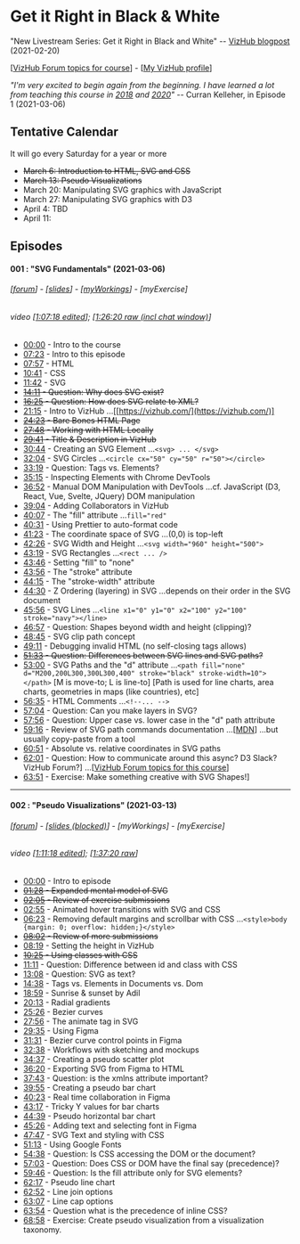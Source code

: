 # Get it Right in Black & White

"New Livestream Series: Get it Right in Black and White" -- [VizHub blogpost](https://vizhub.com/blog/2021/02/20/new-livestream-series-get-it-right-in-black-and-white/) (2021-02-20)

[[VizHub Forum topics for course](https://vizhub.com/forum/c/get-it-right/10)] - [[My VizHub profile](https://vizhub.com/mbeveridge)]

_"I'm very excited to begin again from the beginning. I have learned a lot from teaching this course in [2018](https://github.com/curran/dataviz-course-2018) and [2020](https://datavis.tech/datavis-2020/)"_ -- Curran Kelleher, in Episode 1 (2021-03-06)

## Tentative Calendar
It will go every Saturday for a year or more

* ~~March 6: Introduction to HTML, SVG and CSS~~
* ~~March 13: Pseudo Visualizations~~
* March 20: Manipulating SVG graphics with JavaScript
* March 27: Manipulating SVG graphics with D3
* April 4: TBD
* April 11:


## Episodes

#### 001 : "SVG Fundamentals" (2021-03-06)
###### [_[forum](https://vizhub.com/forum/t/episode-1-svg-fundamentals/111)_] - [_[slides](https://docs.google.com/presentation/d/1RcUnOuJuDzNuZYX_2wqyWD2_1SHixtOT89Rr2a-6lp4/)_] - [_[myWorkings](https://vizhub.com/mbeveridge/3dc97f59afca440da2661c1d9d76bf82)_] - [_myExercise_]

###### video [[1:07:18 edited](https://www.youtube.com/watch?v=UQ_kqGDM8A4)]; [[1:26:20 raw (incl chat window)](https://www.youtube.com/watch?v=qaiS88ocS2M)]


* [00:00](https://youtu.be/UQ_kqGDM8A4?t=0)​ - Intro to the course
* [07:23](https://youtu.be/UQ_kqGDM8A4?t=443)​ - Intro to this episode
* [07:57](https://youtu.be/UQ_kqGDM8A4?t=477)​ - HTML
* [10:41](https://youtu.be/UQ_kqGDM8A4?t=641)​ - CSS
* [11:42​](https://youtu.be/UQ_kqGDM8A4?t=702) - SVG
* ~~[14:11​](https://youtu.be/UQ_kqGDM8A4?t=851) - Question: Why does SVG exist?~~
* ~~[16:25​](https://youtu.be/UQ_kqGDM8A4?t=985) - Question: How does SVG relate to XML?~~
* [21:15​](https://youtu.be/UQ_kqGDM8A4?t=1275) - Intro to VizHub ...[[https://vizhub.com/](https://vizhub.com/)]
* ~~[24:23​](https://youtu.be/UQ_kqGDM8A4?t=1463) - Bare Bones HTML Page~~
* ~~[27:48​](https://youtu.be/UQ_kqGDM8A4?t=1668) - Working with HTML Locally~~
* ~~[29:41​](https://youtu.be/UQ_kqGDM8A4?t=1781) - Title & Description in VizHub~~
* [30:44​](https://youtu.be/UQ_kqGDM8A4?t=1844) - Creating an SVG Element ...`<svg> ... </svg>`
* [32:04](https://youtu.be/UQ_kqGDM8A4?t=1924)​ - SVG Circles ...`<circle cx="50" cy="50" r="50"></circle>`
* [33:19](https://youtu.be/UQ_kqGDM8A4?t=1999)​ - Question: Tags vs. Elements?
* [35:15](https://youtu.be/UQ_kqGDM8A4?t=2115)​ - Inspecting Elements with Chrome DevTools
* [36:52](https://youtu.be/UQ_kqGDM8A4?t=2212)​ - Manual DOM Manipulation with DevTools ...cf. JavaScript (D3, React, Vue, Svelte, JQuery) DOM manipulation
* [39:04​](https://youtu.be/UQ_kqGDM8A4?t=2344)​ - Adding Collaborators in VizHub
* [40:07​](https://youtu.be/UQ_kqGDM8A4?t=2407)​ - The "fill" attribute ...`fill="red"`
* [40:31​](https://youtu.be/UQ_kqGDM8A4?t=2431)​ - Using Prettier to auto-format code
* [41:23​](https://youtu.be/UQ_kqGDM8A4?t=2483)​ - The coordinate space of SVG ...(0,0) is top-left
* [42:26​](https://youtu.be/UQ_kqGDM8A4?t=2546)​ - SVG Width and Height ...`<svg width="960" height="500">`
* [43:19​](https://youtu.be/UQ_kqGDM8A4?t=2599)​ - SVG Rectangles ...`<rect ... />`
* [43:46​](https://youtu.be/UQ_kqGDM8A4?t=2626)​ - Setting "fill" to "none"
* [43:56​](https://youtu.be/UQ_kqGDM8A4?t=2636)​ - The "stroke" attribute
* [44:15​](https://youtu.be/UQ_kqGDM8A4?t=2655)​ - The "stroke-width" attribute
* [44:30​](https://youtu.be/UQ_kqGDM8A4?t=2670)​ - Z Ordering (layering) in SVG ...depends on their order in the SVG document
* [45:56​](https://youtu.be/UQ_kqGDM8A4?t=2756)​ - SVG Lines ...`<line x1="0" y1="0" x2="100" y2="100" stroke="navy"></line>`
* [46:57​](https://youtu.be/UQ_kqGDM8A4?t=2817)​ - Question: Shapes beyond width and height (clipping)?
* [48:45​](https://youtu.be/UQ_kqGDM8A4?t=2925)​ - SVG clip path concept
* [49:11​](https://youtu.be/UQ_kqGDM8A4?t=2951)​ - Debugging invalid HTML (no self-closing tags allows)
* ~~[51:33​](https://youtu.be/UQ_kqGDM8A4?t=3093)​ - Question: Differences between SVG lines and SVG paths?~~
* [53:00​](https://youtu.be/UQ_kqGDM8A4?t=3180)​ - SVG Paths and the "d" attribute ...`<path fill="none" d="M200,200L300,300L300,400" stroke="black" stroke-width=10"></path>` [M is move-to; L is line-to] [Path is used for line charts, area charts, geometries in maps (like countries), etc]
* [56:35​](https://youtu.be/UQ_kqGDM8A4?t=3395)​ - HTML Comments ...`<!--... -->`
* [57:04​](https://youtu.be/UQ_kqGDM8A4?t=3424)​ - Question: Can you make layers in SVG?
* [57:56​](https://youtu.be/UQ_kqGDM8A4?t=3476)​ - Question: Upper case vs. lower case in the "d" path attribute
* [59:16​](https://youtu.be/UQ_kqGDM8A4?t=3556)​ - Review of SVG path commands documentation ...[[MDN](https://developer.mozilla.org/en-US/docs/Web/SVG/Attribute/d#path_commands)] ...but usually copy-paste from a tool
* [60:51](https://youtu.be/UQ_kqGDM8A4?t=3651) - Absolute vs. relative coordinates in SVG paths
* [62:01](https://youtu.be/UQ_kqGDM8A4?t=3721) - Question: How to communicate around this async? D3 Slack? VizHub Forum?] ...[[VizHub Forum topics for this course](https://vizhub.com/forum/c/get-it-right/10)]
* [63:51](https://youtu.be/UQ_kqGDM8A4?t=3831) - Exercise: Make something creative with SVG Shapes!]

---

#### 002 : "Pseudo Visualizations" (2021-03-13)
###### [_[forum](https://vizhub.com/forum/t/episode-2-pseudo-visualizations/138)_] - [_[slides (blocked)](https://docs.google.com/presentation/d/1QXHKfzkY6Qh-sy2iqxFS2_V-5KrmvwYumPTRG_YBgrs/)_] - [_myWorkings_] - [_myExercise_]

###### video [[1:11:18 edited](https://www.youtube.com/watch?v=UunbNeXhhaU)]; [[1:37:20 raw](https://www.youtube.com/watch?v=f5mYd-ufank)]



* [00:00](https://youtu.be/UunbNeXhhaU?t=0) -​ Intro to episode
* ~~[01:28​](https://youtu.be/UunbNeXhhaU?t=88) - Expanded mental model of SVG~~
* ~~[02:05​](https://youtu.be/UunbNeXhhaU?t=125) - Review of exercise submissions~~
* [02:55​](https://youtu.be/UunbNeXhhaU?t=175) - Animated hover transitions with SVG and CSS
* [06:23​](https://youtu.be/UunbNeXhhaU?t=383) - Removing default margins and scrollbar with CSS ...`<style>body {margin: 0; overflow: hidden;}</style>`
* ~~[08:02​](https://youtu.be/UunbNeXhhaU?t=482) - Review of more submissions~~
* [08:19​](https://youtu.be/UunbNeXhhaU?t=499) - Setting the height in VizHub
* ~~[10:25​](https://youtu.be/UunbNeXhhaU?t=625) - Using classes with CSS~~
* [11:11​](https://youtu.be/UunbNeXhhaU?t=671) - Question: Difference between id and class with CSS
* [13:08​](https://youtu.be/UunbNeXhhaU?t=788) - Question: SVG as text?
* [14:38​]() - Tags vs. Elements in Documents vs. Dom
* [18:59​]() - Sunrise & sunset by Adil
* [20:13​]() - Radial gradients
* [25:26​]() - Bezier curves
* [27:56​]() - The animate tag in SVG
* [29:35​]() - Using Figma
* [31:31​]() - Bezier curve control points in Figma
* [32:38​]() - Workflows with sketching and mockups
* [34:37​]() - Creating a pseudo scatter plot
* [36:20​]() - Exporting SVG from Figma to HTML
* [37:43​]() - Question: is the xmlns attribute important?
* [39:55​]() - Creating a pseudo bar chart
* [40:23​]() - Real time collaboration in Figma
* [43:17​]() - Tricky Y values for bar charts
* [44:39​]() - Pseudo horizontal bar chart
* [45:26​]() - Adding text and selecting font in Figma
* [47:47]()​ - SVG Text and styling with CSS
* [51:13​]() - Using Google Fonts
* [54:38​]() - Question: Is CSS accessing the DOM or the document?
* [57:03​]() - Question: Does CSS or DOM have the final say (precedence)?
* [59:46​]() - Question: Is the fill attribute only for SVG elements?
* [62:17​]() - Pseudo line chart
* [62:52​]() - Line join options
* [63:07​]() - Line cap options
* [63:54​]() - Question what is the precedence of inline CSS?
* [68:58​]() - Exercise: Create pseudo visualization from a visualization taxonomy.

